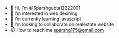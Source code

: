 - 👋 Hi, I’m @Sparshgupta12222001
- 👀 I’m interested in web desining
- 🌱 I’m currently learning javascript
- 💞️ I’m looking to collaborate on realestate website
- 📫 How to reach me sparshg175@gmail.com

<!---
Sparshgupta12222001/Sparshgupta12222001 is a ✨ special ✨ repository because its `README.md` (this file) appears on your GitHub profile.
You can click the Preview link to take a look at your changes.
--->
